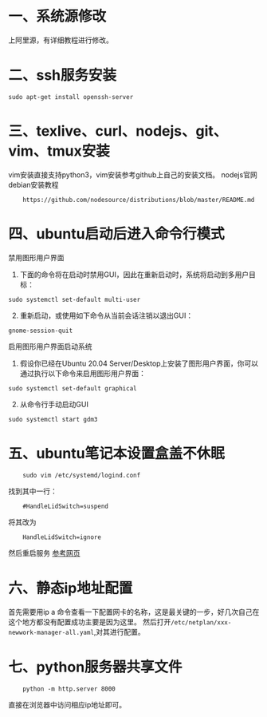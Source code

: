 # 一、系统源修改
上阿里源，有详细教程进行修改。 
# 二、ssh服务安装
```
sudo apt-get install openssh-server
```
# 三、texlive、curl、nodejs、git、vim、tmux安装
vim安装直接支持python3，vim安装参考github上自己的安装文档。
nodejs官网debian安装教程
```
	https://github.com/nodesource/distributions/blob/master/README.md
```
# 四、ubuntu启动后进入命令行模式
禁用图形用户界面
1. 下面的命令将在启动时禁用GUI，因此在重新启动时，系统将启动到多用户目标：
```
sudo systemctl set-default multi-user
```
2. 重新启动，或使用如下命令从当前会话注销以退出GUI：
```
gnome-session-quit
```
启用图形用户界面启动系统
1. 假设你已经在Ubuntu 20.04 Server/Desktop上安装了图形用户界面，你可以通过执行以下命令来启用图形用户界面：
```
sudo systemctl set-default graphical
```
2. 从命令行手动启动GUI
```
sudo systemctl start gdm3
```
# 五、ubuntu笔记本设置盒盖不休眠 
```
	sudo vim /etc/systemd/logind.conf
```
找到其中一行：
```
	#HandleLidSwitch=suspend
```
将其改为
```
	HandleLidSwitch=ignore
```
然后重启服务
[参考网页](://www.jianshu.com/p/3fe469fc60c9)

# 六、静态ip地址配置
首先需要用ip a
命令查看一下配置网卡的名称，这是最关键的一步，好几次自己在这个地方都没有配置成功主要是因为这里。
然后打开`/etc/netplan/xxx-newwork-manager-all.yaml`,对其进行配置。
# 七、python服务器共享文件
```
	python -m http.server 8000
```
直接在浏览器中访问相应ip地址即可。
